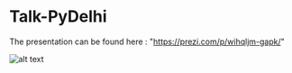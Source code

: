 # Talk-PyDelhi

The presentation can be found here : "https://prezi.com/p/wihqljm-gapk/"

![alt text](https://drive.google.com/file/d/1C34caCLpLshCdBDMm6uJjRsNL1E1_sT9/view?usp=sharing)
